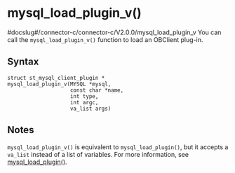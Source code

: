 mysql_load_plugin_v() 
==========================================
#docslug#/connector-c/connector-c/V2.0.0/mysql_load_plugin_v
You can call the `mysql_load_plugin_v()` function to load an OBClient plug-in. 

Syntax 
---------------------------

```unknow
struct st_mysql_client_plugin *
mysql_load_plugin_v(MYSQL *mysql,
                    const char *name,
                    int type,
                    int argc,
                    va_list args)
```



Notes 
--------------------------

`mysql_load_plugin_v()` is equivalent to `mysql_load_plugin()`, but it accepts a `va_list` instead of a list of variables. For more information, see [mysql_load_plugin()](/zh-CN/3.basic-api-functions/49.mysql_load_plugin.md).
